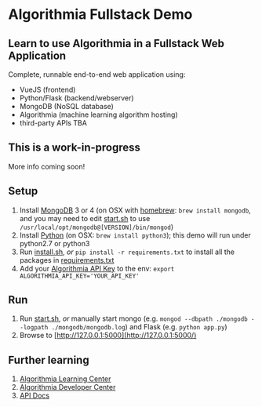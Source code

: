 # Algorithmia Fullstack Demo

## Learn to use Algorithmia in a Fullstack Web Application

Complete, runnable end-to-end web application using:
 - VueJS (frontend)
 - Python/Flask (backend/webserver)
 - MongoDB (NoSQL database)
 - Algorithmia (machine learning algorithm hosting)
 - third-party APIs TBA

## This is a work-in-progress

More info coming soon!

## Setup

1. Install [MongoDB](https://docs.mongodb.com/manual/installation/#mongodb-community-edition-installation-tutorials) 3 or 4 (on OSX with [homebrew](https://brew.sh/#install): `brew install mongodb`, and you may need to edit [start.sh](start.sh) to use `/usr/local/opt/mongodb@[VERSION]/bin/mongod`)
2. Install [Python](https://www.python.org/downloads/) (on OSX: `brew install python3`); this demo will run under python2.7 or python3
3. Run [install.sh](install.sh), *or* `pip install -r requirements.txt` to install all the packages in [requirements.txt](requirements.txt)
4. Add your [Algorithmia API Key](https://algorithmia.com/user#credentials) to the env: `export ALGORITHMIA_API_KEY='YOUR_API_KEY'`

## Run

1. Run [start.sh](start.sh), *or* manually start mongo (e.g. `mongod --dbpath ./mongodb --logpath ./mongodb/mongodb.log`) and Flask (e.g. `python app.py`)
2. Browse to [http://127.0.0.1:5000](http://127.0.0.1:5000/)

## Further learning

1. [Algorithmia Learning Center](https://learn.algorithmia.com/)
2. [Algorithmia Developer Center](http://developers.algorithmia.com)
3. [API Docs](http://docs.algorithmia.com/)

